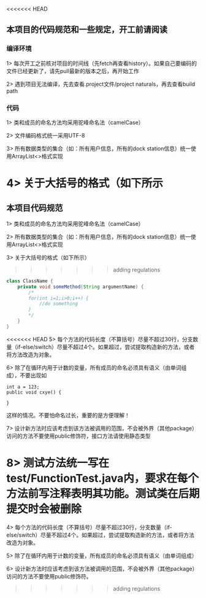 <<<<<<< HEAD
## 本项目的代码规范和一些规定，开工前请阅读
### 编译环境
1> 每次开工之前核对项目的时间线（先fetch再查看history）。如果自己要编码的文件已经更新了，请先pull最新的版本之后，再开始工作

2> 遇到项目无法编译，先去查看.project文件/project naturals，再去查看build path
### 代码
1> 类和成员的命名方法均采用驼峰命名法（camelCase）

2> 文件编码格式统一采用UTF-8

3> 所有数据类型的集合（如：所有用户信息，所有的dock station信息）统一使用ArrayList<>格式实现

4> 关于大括号的格式（如下所示
=======
## 本项目代码规范
1> 类和成员的命名方法均采用驼峰命名法（camelCase） <br/>

2> 所有数据类型的集合（如：所有用户信息，所有的dock station信息）统一使用ArrayList<>格式实现 <br/>

3> 关于大括号的格式（如下所示） <br/>
>>>>>>> adding regulations
```java
class ClassName {
    private void someMethod(String argumentName) {        
        /*
        for(int i=1;i>0;i++) {
            //do something
        }
        */
    }
}
```
<<<<<<< HEAD
5> 每个方法的代码长度（不算括号）尽量不超过30行，分支数量（if-else/switch）尽量不超过4个。如果超过，尝试提取构造新的方法，或者将方法改造为对象。

6> 除了在循环内用于计数的变量，所有成员的命名必须具有语义（由单词组成），不要出现如
```
int a = 123;
public void cxye() {

}
```
这样的情况。不要怕命名过长，重要的是方便理解！

7> 设计新方法时应该考虑到该方法被调用的范围，不会被外界（其他package）访问的方法不要使用public修饰符，接口方法请使用静态类型

8> 测试方法统一写在test/FunctionTest.java内，要求在每个方法前写注释表明其功能。测试类在后期提交时会被删除
=======
4> 每个方法的代码长度（不算括号）尽量不超过30行，分支数量（if-else/switch）尽量不超过4个。如果超过，尝试提取构造新的方法，或者将方法改造为对象。 <br/>

5> 除了在循环内用于计数的变量，所有成员的命名必须具有语义（由单词组成） <br/>

6> 设计新方法时应该考虑到该方法被调用的范围，不会被外界（其他package）访问的方法不要使用public修饰符。<br/>
>>>>>>> adding regulations
